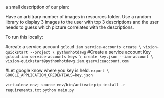 
a small description of our plan:

Have an arbitrary number of images in resources folder.
 Use a random library to display 3 images to the user
 with top 3 descriptions and the user needs to guess
 which picture correlates with the descriptions.  


To run this locally:

#create a service account
`gcloud iam service-accounts create \
    vision-quickstart --project \
    pythonhotdawg`
#Create a service account Key
`gcloud iam service-accounts keys \
    create key.json --iam-account \
  vision-quickstart@pythonhotdawg.iam.gserviceaccount.com`

#Let google know where you key is held.
`export \
    GOOGLE_APPLICATION_CREDENTIALS=key.json`

`virtualenv env; source env/bin/activate`
`pip install -r requirements.txt`
`python main.py`
